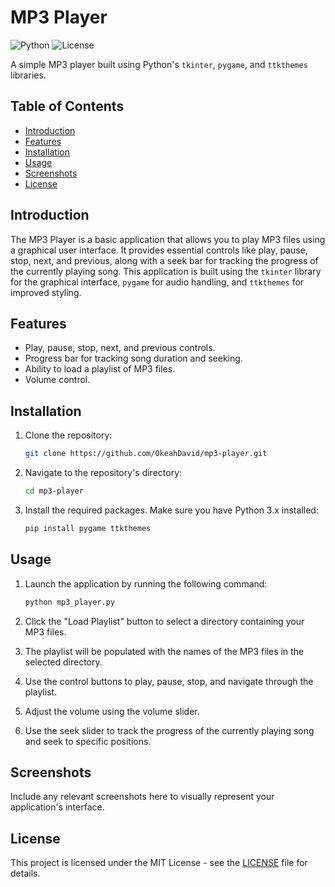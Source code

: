 # MP3 Player

![Python](https://img.shields.io/badge/Python-3.x-blue.svg)
![License](https://img.shields.io/badge/License-MIT-green.svg)

A simple MP3 player built using Python's `tkinter`, `pygame`, and `ttkthemes` libraries.

## Table of Contents

- [Introduction](#introduction)
- [Features](#features)
- [Installation](#installation)
- [Usage](#usage)
- [Screenshots](#screenshots)
- [License](#license)

## Introduction

The MP3 Player is a basic application that allows you to play MP3 files using a graphical user interface. It provides essential controls like play, pause, stop, next, and previous, along with a seek bar for tracking the progress of the currently playing song. This application is built using the `tkinter` library for the graphical interface, `pygame` for audio handling, and `ttkthemes` for improved styling.

## Features

- Play, pause, stop, next, and previous controls.
- Progress bar for tracking song duration and seeking.
- Ability to load a playlist of MP3 files.
- Volume control.

## Installation

1. Clone the repository:

   ```bash
   git clone https://github.com/OkeahDavid/mp3-player.git
   ```

2. Navigate to the repository's directory:

   ```bash
   cd mp3-player
   ```

3. Install the required packages. Make sure you have Python 3.x installed:

   ```bash
   pip install pygame ttkthemes
   ```

## Usage

1. Launch the application by running the following command:

   ```bash
   python mp3_player.py
   ```

2. Click the "Load Playlist" button to select a directory containing your MP3 files.

3. The playlist will be populated with the names of the MP3 files in the selected directory.

4. Use the control buttons to play, pause, stop, and navigate through the playlist.

5. Adjust the volume using the volume slider.

6. Use the seek slider to track the progress of the currently playing song and seek to specific positions.

## Screenshots

Include any relevant screenshots here to visually represent your application's interface.

## License

This project is licensed under the MIT License - see the [LICENSE](LICENSE) file for details.

